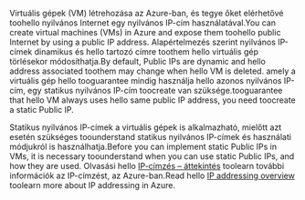<span data-ttu-id="be91a-101">Virtuális gépek (VM) létrehozása az Azure-ban, és tegye őket elérhetővé toohello nyilvános Internet egy nyilvános IP-cím használatával.</span><span class="sxs-lookup"><span data-stu-id="be91a-101">You can create virtual machines (VMs) in Azure and expose them toohello public Internet by using a public IP address.</span></span> <span data-ttu-id="be91a-102">Alapértelmezés szerint nyilvános IP-címek dinamikus és hello tartozó címre toothem hello virtuális gép törlésekor módosíthatja.</span><span class="sxs-lookup"><span data-stu-id="be91a-102">By default, Public IPs are dynamic and hello address associated toothem may change when hello VM is deleted.</span></span> <span data-ttu-id="be91a-103">amely a virtuális gép hello tooguarantee mindig használja hello azonos nyilvános IP-cím, egy statikus nyilvános IP-cím toocreate van szüksége.</span><span class="sxs-lookup"><span data-stu-id="be91a-103">tooguarantee that hello VM always uses hello same public IP address, you need toocreate a static Public IP.</span></span> 

<span data-ttu-id="be91a-104">Statikus nyilvános IP-címek a virtuális gépek is alkalmazható, mielőtt azt esetén szükséges toounderstand statikus nyilvános IP-címek és használati módjukról is használhatja.</span><span class="sxs-lookup"><span data-stu-id="be91a-104">Before you can implement static Public IPs in VMs, it is necessary toounderstand when you can use static Public IPs, and how they are used.</span></span> <span data-ttu-id="be91a-105">Olvasási hello [IP-címzés – áttekintés](../articles/virtual-network/virtual-network-ip-addresses-overview-arm.md) toolearn további információk az IP-címzést, az Azure-ban.</span><span class="sxs-lookup"><span data-stu-id="be91a-105">Read hello [IP addressing overview](../articles/virtual-network/virtual-network-ip-addresses-overview-arm.md) toolearn more about IP addressing in Azure.</span></span>

